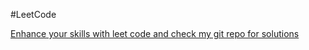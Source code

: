 #LeetCode 

[Enhance your skills with leet code and check my git repo for solutions](https://leetcode.com/bitok/)